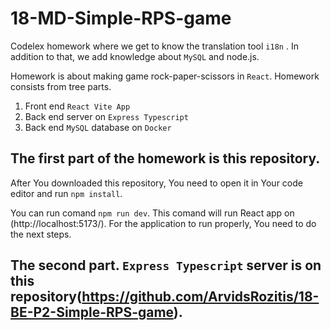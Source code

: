 # 18-MD-Simple-RPS-game

Codelex homework where we get to know the translation tool `i18n` .
In addition to that, we add knowledge about `MySQL` and node.js.

Homework is about making game rock-paper-scissors in `React`.
Homework consists from tree parts.

1. Front end `React Vite App`
2. Back end server on `Express Typescript`
3. Back end `MySQL` database on `Docker`

## The first part of the homework is this repository.
After You downloaded this repository, You need to open it in Your code editor and run `npm install`.

You can run comand `npm run dev`.
This comand will run React app on (http://localhost:5173/).
For the application to run properly, You need to do the next steps.

## The second part. `Express Typescript` server is on this repository(https://github.com/ArvidsRozitis/18-BE-P2-Simple-RPS-game).
